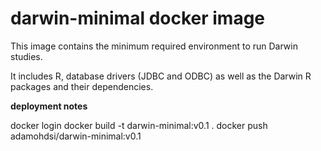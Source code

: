 # darwin-minimal docker image

This image contains the minimum required environment to run Darwin studies.

It includes R, database drivers (JDBC and ODBC) as well as the Darwin R packages and their dependencies.

**deployment notes**

docker login
docker build -t darwin-minimal:v0.1 .
docker push adamohdsi/darwin-minimal:v0.1 


